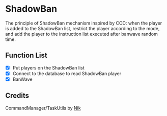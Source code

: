 # ShadowBan
The principle of ShadowBan mechanism inspired by COD: when the player is added to the ShadowBan list, restrict the player according to the mode, and add the player to the instruction list executed after banwave random time.

## Function List
- [X] Put players on the ShadowBan list
- [X] Connect to the database to read ShadowBan player
- [X] BanWave

## Credits
CommandManager/TaskUtils by [Nik](https://github.com/NikV2/)
